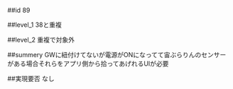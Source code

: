 ##id
89

##level_1
38と重複

##level_2
重複で対象外

##summery
GWに紐付けてないが電源がONになってて宙ぶらりんのセンサーがある場合それらをアプリ側から拾ってあげれるUIが必要

##実現要否
なし

